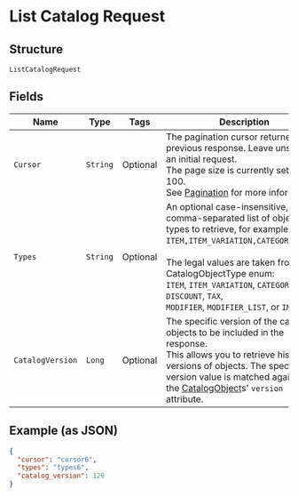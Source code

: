 
# List Catalog Request

## Structure

`ListCatalogRequest`

## Fields

| Name | Type | Tags | Description | Getter |
|  --- | --- | --- | --- | --- |
| `Cursor` | `String` | Optional | The pagination cursor returned in the previous response. Leave unset for an initial request.<br>The page size is currently set to be 100.<br>See [Pagination](https://developer.squareup.com/docs/basics/api101/pagination) for more information. | String getCursor() |
| `Types` | `String` | Optional | An optional case-insensitive, comma-separated list of object types to retrieve, for example<br>`ITEM,ITEM_VARIATION,CATEGORY,IMAGE`.<br><br>The legal values are taken from the CatalogObjectType enum:<br>`ITEM`, `ITEM_VARIATION`, `CATEGORY`, `DISCOUNT`, `TAX`,<br>`MODIFIER`, `MODIFIER_LIST`, or `IMAGE`. | String getTypes() |
| `CatalogVersion` | `Long` | Optional | The specific version of the catalog objects to be included in the response.<br>This allows you to retrieve historical<br>versions of objects. The specified version value is matched against<br>the [CatalogObject](/doc/models/catalog-object.md)s' `version` attribute. | Long getCatalogVersion() |

## Example (as JSON)

```json
{
  "cursor": "cursor6",
  "types": "types6",
  "catalog_version": 126
}
```

